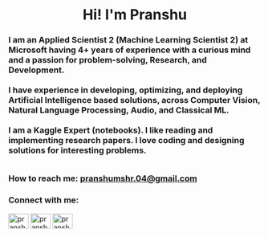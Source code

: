 <h1 align="center">Hi! I'm Pranshu </h1>
<h3 align="left">I am an Applied Scientist 2 (Machine Learning Scientist 2) at Microsoft having 4+ years of experience with a curious mind and a passion for problem-solving, Research, and Development.
<br> <br>
I have experience in developing, optimizing, and deploying Artificial Intelligence based solutions, across Computer Vision, Natural Language Processing, Audio, and Classical ML.
<br> <br>
I am a Kaggle Expert (notebooks). I like reading and implementing research papers. I love coding and designing solutions for interesting problems.
<br> <br>

How to reach me: **pranshumshr.04@gmail.com**

<h3 align="left">Connect with me:</h3>
<p align="left">
<a href="https://linkedin.com/in/pranshu15" target="blank"><img align="center" src="https://github.com/rahuldkjain/github-profile-readme-generator/blob/master/src/images/icons/Social/linked-in-alt.svg" alt="pranshu97" height="30" width="40" /></a>
<a href="https://kaggle.com/pranshu15" target="blank"><img align="center" src="https://github.com/rahuldkjain/github-profile-readme-generator/blob/master/src/images/icons/Social/kaggle.svg" alt="pranshu97" height="30" width="40" /></a>
<a href="https://medium.com/@pranshumshr.04" target="blank"><img align="center" src="https://github.com/rahuldkjain/github-profile-readme-generator/blob/master/src/images/icons/Social/medium.svg" alt="pranshu97" height="30" width="40" /></a>
</p>
